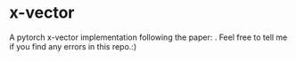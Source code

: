 # x-vector
A pytorch x-vector implementation following the paper:
<Spoken Language Recognition using x-vector>. 
Feel free to tell me if you find any errors in this repo.:)
